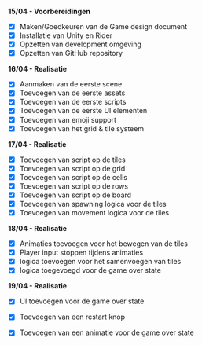 **15/04 - Voorbereidingen**
- [x] Maken/Goedkeuren van de Game design document
- [x] Installatie van Unity en Rider
- [x] Opzetten van development omgeving
- [x] Opzetten van GitHub repository

**16/04 - Realisatie**
- [x] Aanmaken van de eerste scene
- [x] Toevoegen van de eerste assets
- [x] Toevoegen van de eerste scripts
- [x] Toevoegen van de eerste UI elementen
- [x] Toevoegen van emoji support
- [x] Toevoegen van het grid & tile systeem

**17/04 - Realisatie**
- [x] Toevoegen van script op de tiles
- [x] Toevoegen van script op de grid
- [x] Toevoegen van script op de cells
- [x] Toevoegen van script op de rows
- [x] Toevoegen van script op de board
- [x] Toevoegen van spawning logica voor de tiles
- [x] Toevoegen van movement logica voor de tiles

**18/04 - Realisatie**
- [x] Animaties toevoegen voor het bewegen van de tiles
- [x] Player input stoppen tijdens animaties
- [x] logica toevoegen voor het samenvoegen van tiles
- [x] logica toegevoegd voor de game over state

**19/04 - Realisatie**
- [x] UI toevoegen voor de game over state
- [x] Toevoegen van een restart knop
- [x] Toevoegen van een animatie voor de game over state

